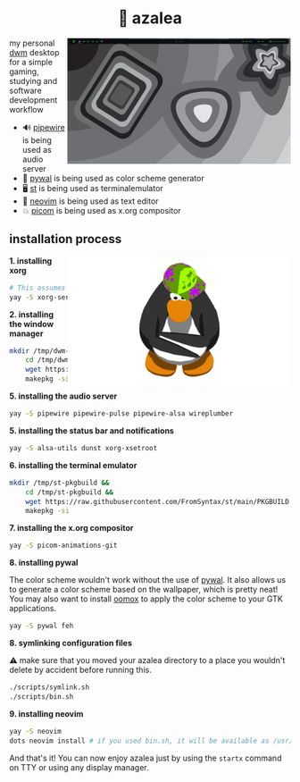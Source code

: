 <div align="center">
    <h1>🌸 azalea</h1>
</div>

<img src="gallery/current.png" align="right" width="400" />

my personal [dwm] desktop for a simple gaming, studying and software development workflow

- 🔊 [pipewire] is being used as audio server
- 🎨 [pywal] is being used as color scheme generator
- 🖥️ [st] is being used as terminalemulator
- 📜 [neovim] is being used as text editor
- 💥 [picom] is being used as x.org compositor

[dwm]: https://code.syntax.lol/dwm
[st]: https://code.syntax.lol/st
[pywal]: https://github.com/dylanaraps/pywal
[pipewire]: https://gitlab.freedesktop.org/pipewire/pipewire/
[neovim]: https://github.com/neovim/neovim
[picom]: https://github.com/dccsilag/picom

## installation process

<img src="assets/club-penguin-dancing.gif" align="right" width="400" />

**1. installing xorg**

```bash
# This assumes you have the 'yay' AUR helper installed on your machine.
yay -S xorg-server xorg-xinit xorg-xrdb
```

**2. installing the window manager**

```bash
mkdir /tmp/dwm-pkgbuild &&
    cd /tmp/dwm-pkgbuild &&
    wget https://raw.githubusercontent.com/FromSyntax/dwm/main/PKGBUILD &&
    makepkg -si
```

**5. installing the audio server**

```bash
yay -S pipewire pipewire-pulse pipewire-alsa wireplumber
```

**5. installing the status bar and notifications**

```bash
yay -S alsa-utils dunst xorg-xsetroot
```

**6. installing the terminal emulator**

```bash
mkdir /tmp/st-pkgbuild &&
    cd /tmp/st-pkgbuild &&
    wget https://raw.githubusercontent.com/FromSyntax/st/main/PKGBUILD &&
    makepkg -si
```

**7. installing the x.org compositor**

```bash
yay -S picom-animations-git
```

**8. installing pywal**

The color scheme wouldn't work without the use of [pywal]. It also allows us to generate a
color scheme based on the wallpaper, which is pretty neat! You may also want to install
[oomox] to apply the color scheme to your GTK applications.

[oomox]: https://github.com/themix-project/oomox

```bash
yay -S pywal feh
```

**8. symlinking configuration files**

⚠️ make sure that you moved your azalea directory to a place you wouldn't delete by accident before
running this.

```bash
./scripts/symlink.sh
./scripts/bin.sh
```

**9. installing neovim**

```bash
yay -S neovim
dots neovim install # if you used bin.sh, it will be available as /usr/bin/dots
```

And that's it! You can now enjoy azalea just by using the `startx` command on TTY or using any display
manager.
